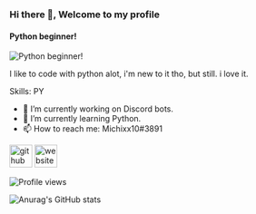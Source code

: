 ### Hi there 👋, Welcome to my profile
#### Python beginner!
![Python beginner!](https://raw.githubusercontent.com/sagar-viradiya/sagar-viradiya/master/resources/banner.png)

I like to code with python alot, i'm new to it tho, but still. i love it.

Skills: PY

- 🔭 I’m currently working on Discord bots. 
- 🌱 I’m currently learning Python. 
- 📫 How to reach me: Michixx10#3891 


[<img src='https://cdn.jsdelivr.net/npm/simple-icons@3.0.1/icons/github.svg' alt='github' height='40'>](https://github.com/Michixx10)  [<img src='https://cdn.jsdelivr.net/npm/simple-icons@3.0.1/icons/icloud.svg' alt='website' height='40'>](https://pfranncis.ga/)  

![Profile views](https://gpvc.arturio.dev/Michixx10)  


![Anurag's GitHub stats](https://github-readme-stats.vercel.app/api?username=Michixx10&show_icons=true&theme=synthwave)
